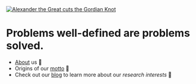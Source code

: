 <a href='https://en.wikipedia.org/wiki/Gordian_Knot#'>
  <img alt='Alexander the Great cuts the Gordian Knot' src='https://upload.wikimedia.org/wikipedia/commons/thumb/b/bb/Alexander_cuts_the_Gordian_Knot.jpg/983px-Alexander_cuts_the_Gordian_Knot.jpg'>
</a>
<h1>
  Problems well-defined are problems solved.
</h1>

+ [About](https://diogenesanalytics.com/about.html) us :game_die:
+ Origins of our [motto](https://youtu.be/_GP9OpZPUYc) :game_die:
+ Check out our [blog](https://diogenesanalytics.com/blog.html) to learn more about our *research interests* :game_die:

<!---
DiogenesAnalytics/DiogenesAnalytics is a ✨ special ✨ repository because its `README.md` (this file) appears on your GitHub profile.
You can click the Preview link to take a look at your changes.
--->
